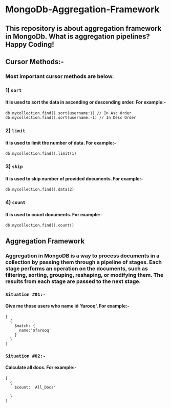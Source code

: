 # MongoDb-Aggregation-Framework

## This repository is about aggregation framework in MongoDb. What is aggregation pipelines? Happy Coding!

## Cursor Methods:-

### Most important cursor methods are below.

### 1) `sort`

#### It is used to sort the data in ascending or descending order. For example:-

```
db.mycollection.find().sort(username:1) // In Asc Order
db.mycollection.find().sort(username:-1) // In Desc Order
```

### 2) `limit`

#### It is used to limit the number of data. For example:-

```
db.mycollection.find().limit(1)
```

### 3) `skip`

#### It is used to skip number of provided documents. For example:-

```
db.mycollection.find().data(2)
```

### 4) `count`

#### It is used to count documents. For example:-

```
db.mycollection.find().count()
```

## Aggregation Framework

### Aggregation in MongoDB is a way to process documents in a collection by passing them through a pipeline of stages. Each stage performs an operation on the documents, such as filtering, sorting, grouping, reshaping, or modifying them. The results from each stage are passed to the next stage.

### `Situation #01:-`

#### Give me those users who name id 'farooq'. For example:-

```
[
  {
    $match: {
      name:'$farooq'
    }
  }
]
```

### `Situation #02:-`

#### Calculate all docs. For example:-

```
[
  {
    $count: 'All_Docs'

  }
]
```